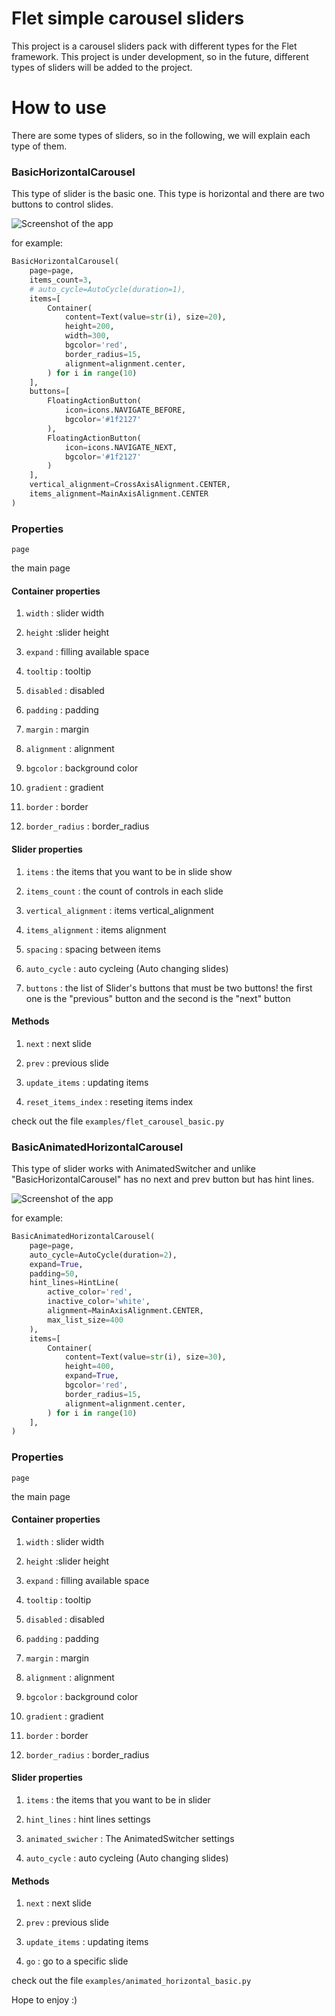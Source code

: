 # Flet simple carousel sliders

This project is a carousel sliders pack with different types for the Flet framework. This project is under development, so in
the future, different types of sliders will be added to the project.

# How to use

There are some types of sliders, so in the following, we will explain each type of them.

### BasicHorizontalCarousel

This type of slider is the basic one. This type is horizontal and there are two buttons to control slides.

![Screenshot of the app](screenshot1.png "Screenshot")

for example:

````python
BasicHorizontalCarousel(
    page=page,
    items_count=3,
    # auto_cycle=AutoCycle(duration=1),
    items=[
        Container(
            content=Text(value=str(i), size=20),
            height=200,
            width=300,
            bgcolor='red',
            border_radius=15,
            alignment=alignment.center,
        ) for i in range(10)
    ],
    buttons=[
        FloatingActionButton(
            icon=icons.NAVIGATE_BEFORE,
            bgcolor='#1f2127'
        ),
        FloatingActionButton(
            icon=icons.NAVIGATE_NEXT,
            bgcolor='#1f2127'
        )
    ],
    vertical_alignment=CrossAxisAlignment.CENTER,
    items_alignment=MainAxisAlignment.CENTER
)
````

### Properties

``page``

the main page

#### Container properties

1. ``width`` : slider width

2. ``height`` :slider height

3. ``expand`` : filling available space

4. ``tooltip`` : tooltip

5. ``disabled`` : disabled

6. ``padding`` : padding

7. ``margin`` : margin

8. ``alignment`` : alignment

9. ``bgcolor`` : background color

10. ``gradient`` : gradient

11. ``border`` : border

12. ``border_radius`` : border_radius

#### Slider properties

1. ``items`` : the items that you want to be in slide show

2. ``items_count`` : the count of controls in each slide

3. ``vertical_alignment`` : items vertical_alignment

4. ``items_alignment`` : items alignment

5. ``spacing`` : spacing between items

6. ``auto_cycle`` : auto cycleing (Auto changing slides)

7. ``buttons`` : the list of Slider's buttons that must be two buttons! the first one is the "previous" button and the second is the "next" button

#### Methods

1. ``next`` : next slide

2. ``prev`` :  previous slide

3. ``update_items`` :  updating items

4. ``reset_items_index`` :  reseting items index
 
check out the file ``examples/flet_carousel_basic.py``


### BasicAnimatedHorizontalCarousel

This type of slider works with AnimatedSwitcher and unlike "BasicHorizontalCarousel" has no next and prev button but has hint lines.

![Screenshot of the app](screenshot2.png "Screenshot")

for example:

````python
BasicAnimatedHorizontalCarousel(
    page=page,
    auto_cycle=AutoCycle(duration=2),
    expand=True,
    padding=50,
    hint_lines=HintLine(
        active_color='red',
        inactive_color='white',
        alignment=MainAxisAlignment.CENTER,
        max_list_size=400
    ),
    items=[
        Container(
            content=Text(value=str(i), size=30),
            height=400,
            expand=True,
            bgcolor='red',
            border_radius=15,
            alignment=alignment.center,
        ) for i in range(10)
    ],
)
````

### Properties

``page``

the main page

#### Container properties

1. ``width`` : slider width

2. ``height`` :slider height

3. ``expand`` : filling available space

4. ``tooltip`` : tooltip

5. ``disabled`` : disabled

6. ``padding`` : padding

7. ``margin`` : margin

8. ``alignment`` : alignment

9. ``bgcolor`` : background color

10. ``gradient`` : gradient

11. ``border`` : border

12. ``border_radius`` : border_radius

#### Slider properties

1. ``items`` : the items that you want to be in slider

2. ``hint_lines`` : hint lines settings

3. ``animated_swicher`` : The AnimatedSwitcher settings

4. ``auto_cycle`` : auto cycleing (Auto changing slides)

#### Methods

1. ``next`` : next slide

2. ``prev`` :  previous slide

3. ``update_items`` :  updating items

4. ``go`` :  go to a specific slide
 
check out the file ``examples/animated_horizontal_basic.py``

Hope to enjoy :)

